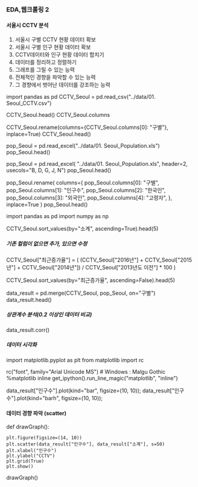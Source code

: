 ### EDA,웹크롤링 2

#### 서울시 CCTV 분석

1. 서울시 구별 CCTV 현황 데이터 확보
2. 서울시 구별 인구 현황 데이터 확보
3. CCTV데이터와 인구 현황 데이터 합치기
4. 데이터를 정리하고 정렬하기
5. 그래프를 그릴 수 있는 능력
6. 전체적인 경향을 파악할 수 있는 능력
7. 그 경향에서 벗어난 데이터를 강조하는 능력

import pandas as pd
CCTV_Seoul = pd.read_csv("../data/01. Seoul_CCTV.csv")

CCTV_Seoul.head()
CCTV_Seoul.columns

CCTV_Seoul.rename(columns={CCTV_Seoul.columns[0]: "구별"}, inplace=True)
CCTV_Seoul.head()

pop_Seoul = pd.read_excel("../data/01. Seoul_Population.xls")
pop_Seoul.head()

pop_Seoul = pd.read_excel(
    "../data/01. Seoul_Population.xls", header=2, usecols="B, D, G, J, N")
pop_Seoul.head()

pop_Seoul.rename(
    columns={
        pop_Seoul.columns[0]: "구별",
        pop_Seoul.columns[1]: "인구수",
        pop_Seoul.columns[2]: "한국인",
        pop_Seoul.columns[3]: "외국인",
        pop_Seoul.columns[4]: "고령자",
    },
    inplace=True
)
pop_Seoul.head()

import pandas as pd 
import numpy as np 

CCTV_Seoul.sort_values(by="소계", ascending=True).head(5)

##### 기존 컬럼이 없으면 추가, 있으면 수정
CCTV_Seoul["최근증가율"] = (
    (CCTV_Seoul["2016년"] + CCTV_Seoul["2015년"] + CCTV_Seoul["2014년"]) / CCTV_Seoul["2013년도 이전"] * 100
)

CCTV_Seoul.sort_values(by="최근증가율", ascending=False).head(5)

data_result = pd.merge(CCTV_Seoul, pop_Seoul, on="구별")
data_result.head()

##### 상관계수 분석(0.2 이상인 데이터 비교)
data_result.corr()

##### 데이터 시각화

import matplotlib.pyplot as plt 
from matplotlib import rc 

rc("font", family="Arial Unicode MS") # Windows : Malgu Gothic 
%matplotlib inline 
get_ipython().run_line_magic("matplotlib", "inline")

data_result["인구수"].plot(kind="bar", figsize=(10, 10));
data_result["인구수"].plot(kind="barh", figsize=(10, 10));

#### 데이터 경향 파악 (scatter)

def drawGraph():
    
    plt.figure(figsize=(14, 10))
    plt.scatter(data_result["인구수"], data_result["소계"], s=50)
    plt.xlabel("인구수")
    plt.ylabel("CCTV")
    plt.grid(True)
    plt.show() 
drawGraph()


